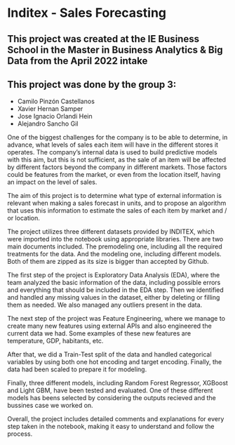 # Inditex - Sales Forecasting

## This project was created at the IE Business School in the Master in Business Analytics & Big Data from the April 2022 intake

## This project was done by the group 3:
* Camilo Pinzón Castellanos
* Xavier Hernan Samper
* Jose Ignacio Orlandi Hein
* Alejandro Sancho Gil

One of the biggest challenges for the company is to be able to determine, in advance, what levels of sales each item will have in the different stores it operates. The company’s internal data is used to build predictive models with this aim, but this is not sufficient, as the sale of an item will be affected by different factors beyond the company in different markets. Those factors could be features from the market, or even from the location itself, having an impact on the level of sales.

The aim of this project is to determine what type of external information is relevant when making a sales forecast in units, and to propose an algorithm that uses this information to estimate the sales of each item by market and / or location.

The project utilizes three different datasets provided by INDITEX, which were imported into the notebook using appropriate libraries. There are two main documents included. The premodeling one, including all the required treatments for the data. And the modeling one, including different models. Both of them are zipped as its size is bigger than accepted by Github.

The first step of the project is Exploratory Data Analysis (EDA), where the team analyzed the basic information of the data, including possible errors and everything that should be included in the EDA step. Then we identified and handled any missing values in the dataset, either by deleting or filling them as needed. We also managed any outliers present in the data.

The next step of the project was Feature Engineering, where we manage to create many new features using external APIs and also engineered the current data we had. Some examples of these new features are temperature, GDP, habitants, etc.

After that, we did a Train-Test split of the data and handled categorical variables by using both one hot encoding and target encoding. Finally, the data  had been scaled to prepare it for modeling.

Finally, three different models, including Random Forest Regressor, XGBoost and Light GBM, have been tested and evaluated. One of these different models has beens selected by considering the outputs recieved and the bussines case we worked on.

Overall, the project includes detailed comments and explanations for every step taken in the notebook, making it easy to understand and follow the process.
